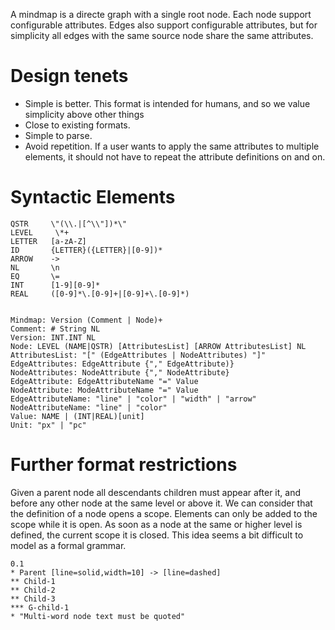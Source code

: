 A mindmap is a directe graph with a single root node. Each node support configurable attributes. Edges also support configurable attributes, but for simplicity all edges with the same source node share the same attributes.

# Design tenets

* Simple is better. This format is intended for humans, and so we value simplicity above other things
* Close to existing formats.
* Simple to parse.
* Avoid repetition. If a user wants to apply the same attributes to multiple elements, it should not have to repeat the attribute definitions on and on.

# Syntactic Elements

```
QSTR     \"(\\.|[^\\"])*\"
LEVEL     \*+
LETTER   [a-zA-Z]
ID       {LETTER}({LETTER}|[0-9])*
ARROW    ->
NL       \n
EQ       \=
INT      [1-9][0-9]*
REAL     ([0-9]*\.[0-9]+|[0-9]+\.[0-9]*)


Mindmap: Version (Comment | Node)+
Comment: # String NL
Version: INT.INT NL
Node: LEVEL (NAME|QSTR) [AttributesList] [ARROW AttributesList] NL
AttributesList: "[" (EdgeAttributes | NodeAttributes) "]"
EdgeAttributes: EdgeAttribute {"," EdgeAttribute)}
NodeAttributes: NodeAttribute {"," NodeAttribute}
EdgeAttribute: EdgeAttributeName "=" Value
NodeAttribute: ModeAttributeName "=" Value
EdgeAttributeName: "line" | "color" | "width" | "arrow"
NodeAttributeName: "line" | "color"
Value: NAME | (INT|REAL)[unit]
Unit: "px" | "pc"
```


# Further format restrictions

Given a parent node all descendants children must appear after it, and before any other node at the same level or above it. We can consider that the definition of a node opens a scope. Elements can only be added to the scope while it is open. As soon as a node at the same or higher level is defined, the current scope it is closed. This idea seems a bit difficult to model as a formal grammar.

```
0.1
* Parent [line=solid,width=10] -> [line=dashed]
** Child-1
** Child-2
** Child-3
*** G-child-1
* "Multi-word node text must be quoted"
```


